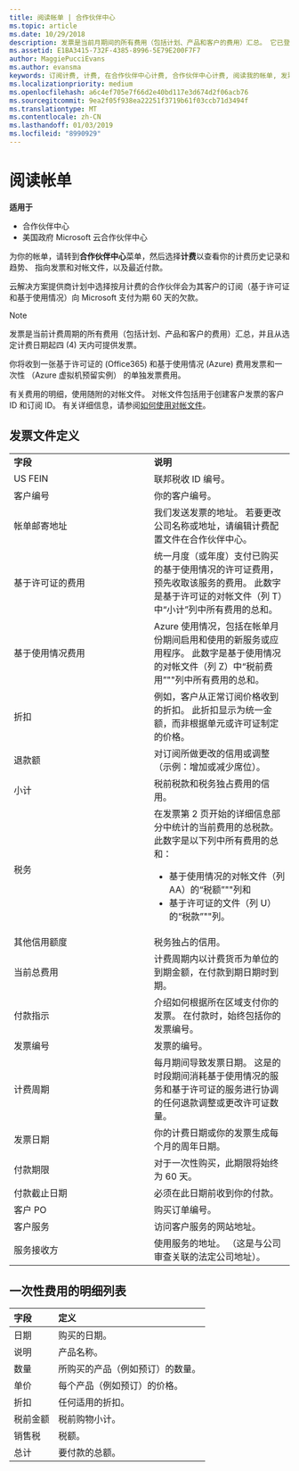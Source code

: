 ```yaml
---
title: 阅读帐单 | 合作伙伴中心
ms.topic: article
ms.date: 10/29/2018
description: 发票是当前月期间的所有费用（包括计划、产品和客户的费用）汇总。 它已登陆合作伙伴中心提供。
ms.assetid: E1BA3415-732F-4385-8996-5E79E200F7F7
author: MaggiePucciEvans
ms.author: evansma
keywords: 订阅计费, 计费, 在合作伙伴中心计费, 合作伙伴中心计费, 阅读我的帐单, 发票, 合作伙伴中心发票, 云解决方案提供商发票, 我的帐单在哪里？
ms.localizationpriority: medium
ms.openlocfilehash: a6c4ef705e7f66d2e40bd117e3d674d2f06acb76
ms.sourcegitcommit: 9ea2f05f938ea22251f3719b61f03ccb71d3494f
ms.translationtype: MT
ms.contentlocale: zh-CN
ms.lasthandoff: 01/03/2019
ms.locfileid: "8990929"
---
```

# <a name="read-your-bill"></a>阅读帐单

**适用于**

-  合作伙伴中心
-  美国政府 Microsoft 云合作伙伴中心


为你的帐单，请转到**合作伙伴中心**菜单，然后选择**计费**以查看你的计费历史记录和趋势、 指向发票和对帐文件，以及最近付款。

云解决方案提供商计划中选择按月计费的合作伙伴会为其客户的订阅（基于许可证和基于使用情况）向 Microsoft 支付为期 60 天的欠款。

> [!NOTE]  
> 发票是当前计费周期的所有费用（包括计划、产品和客户的费用）汇总，并且从选定计费日期起四 (4) 天内可提供发票。

你将收到一张基于许可证的 (Office365) 和基于使用情况 (Azure) 费用发票和一次性 （Azure 虚拟机预留实例） 的单独发票费用。

有关费用的明细，使用随附的对帐文件。 对帐文件包括用于创建客户发票的客户 ID 和订阅 ID。 有关详细信息，请参阅[如何使用对帐文件](use-the-reconciliation-files.md)。

## <a name="invoice-file-definitions"></a>发票文件定义


<table>
<colgroup>
<col width="50%" />
<col width="50%" />
</colgroup>
<tbody>
<tr class="odd">
<td><strong>字段</strong></td>
<td><strong>说明</strong></td>
</tr>
<tr class="even">
<td>US FEIN</td>
<td>联邦税收 ID 编号。</td>
</tr>
<tr class="odd">
<td>客户编号</td>
<td>你的客户编号。</td>
</tr>
<tr class="even">
<td>帐单邮寄地址</td>
<td>我们发送发票的地址。 若要更改公司名称或地址，请编辑计费配置文件在合作伙伴中心。 </td>
</tr>
<tr class="odd">
<td>基于许可证的费用</td>
<td>统一月度（或年度）支付已购买的基于使用情况的许可证费用，预先收取该服务的费用。 此数字是基于许可证的对帐文件（列 T）中“小计”列中所有费用的总和。</td>
</tr>
<tr class="even">
<td>基于使用情况费用</td>
<td>Azure 使用情况，包括在帐单月份期间启用和使用的新服务或应用程序。 此数字是基于使用情况的对帐文件（列 Z）中“税前费用”&quot;&quot;列中所有费用的总和。</td>
</tr>
<tr class="odd">
<td>折扣</td>
<td>例如，客户从正常订阅价格收到的折扣。 此折扣显示为统一金额，而非根据单元或许可证制定的价格。</td>
</tr>
<tr class="odd">
<td>退款额</td>
<td>对订阅所做更改的信用或调整（示例：增加或减少席位）。</td>
</tr>
<tr class="even">
<tr class="even">
<td>小计</td>
<td>税前税款和税务独占费用的信用。</td>
</tr>
<td>税务</td>
<td>在发票第 2 页开始的详细信息部分中统计的当前费用的总税款。 此数字是以下列中所有费用的总和：
<ul>
<li>基于使用情况的对帐文件（列 AA）的“税额”&quot;&quot;列和</li>
<li>基于许可证的文件（列 U）的“税款”&quot;&quot;列。</li>
</ul></td>
</tr>
<tr class="odd">
<td>其他信用额度</td>
<td>税务独占的信用。</td>
</tr>
<tr class="even">
<td>当前总费用</td>
<td>计费周期内以计费货币为单位的到期金额，在付款到期日期时到期。</td>
</tr>
<tr class="odd">
<td>付款指示</td>
<td>介绍如何根据所在区域支付你的发票。 在付款时，始终包括你的发票编号。</td>
</tr>
<tr class="even">
<td>发票编号</td>
<td>发票的编号。</td>
</tr>
<tr class="odd">
<td>计费周期</td>
<td>每月期间导致发票日期。 这是的时段期间消耗基于使用情况的服务和基于许可证的服务进行协调的任何退款调整或更改许可证数量。</td>
</tr>
<tr class="even">
<td>发票日期</td>
<td>你的计费日期或你的发票生成每个月的周年日期。</td>
</tr>
<tr class="odd">
<td>付款期限</td>
<td>对于一次性购买，此期限将始终为 60 天。</td>
</tr>
<tr class="even">
<td>付款截止日期</td>
<td>必须在此日期前收到你的付款。</td>
</tr>
<tr class="odd">
<td>客户 PO</td>
<td>购买订单编号。</td>
</tr>
<tr class="even">
<td>客户服务</td>
<td>访问客户服务的网站地址。</td>
</tr>
<tr class="odd">
<td>服务接收方</td>
<td>使用服务的地址。 （这是与公司审查关联的法定公司地址）。</td>
</tr>
</tbody>
</table>

## <a name="itemized-list-of-one-time-charges"></a>一次性费用的明细列表

|**字段** |**定义**|
|:----------------|:-----------------------------|
|日期 |购买的日期。 |
|说明 |产品名称。 |
|数量 |所购买的产品（例如预订）的数量。 |
|单价 |每个产品（例如预订）的价格。 |
|折扣 |任何适用的折扣。 |
|税前金额 |税前购物小计。 |
|销售税 |税额。 |
|总计 |要付款的总额。 |
 



